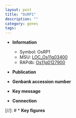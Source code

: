 ```yaml
---
layout: post
title: "OsRP1"
description: ""
category: genes
tags: 
---
```


* **Information**  
    + Symbol: OsRP1  
    + MSU: [LOC_Os11g03400](http://rice.uga.edu/cgi-bin/ORF_infopage.cgi?orf=LOC_Os11g03400)  
    + RAPdb: [Os11g0127900](http://rapdb.dna.affrc.go.jp/viewer/gbrowse_details/irgsp1?name=Os11g0127900)  

* **Publication**  

* **Genbank accession number**  

* **Key message**  

* **Connection**  

[//]: # * **Key figures**  


